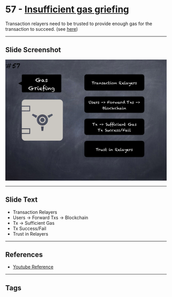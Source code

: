 # 57 - [Insufficient gas griefing](Insufficient%20gas%20griefing.md)
Transaction relayers need to be trusted to provide enough gas for the transaction to succeed. (see [here](https://swcregistry.io/docs/SWC-126))

___
## Slide Screenshot
![057.png](../../images/4.Pitfalls%20and%20Best%20Practices%20101/057.png)
___
## Slide Text
- Transaction Relayers
- Users -> Forward Txs -> Blockchain
- Tx -> Sufficient Gas
- Tx Success/Fail
- Trust in Relayers
___
## References
- [Youtube Reference](https://youtu.be/YVewx1xVROE?t=1515)
___
## Tags